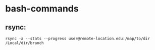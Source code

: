 # bash-commands

## rsync:

`rsync -a --stats --progress user@remote-location.edu:/map/to/dir /Local/dir/branch`
